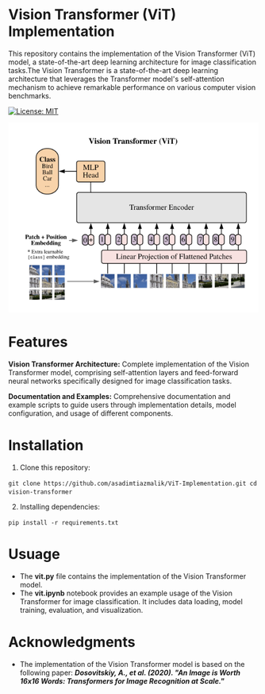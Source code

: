 # Vision Transformer (ViT) Implementation
This repository contains the implementation of the Vision Transformer (ViT) model, a state-of-the-art deep learning architecture for image classification tasks.The Vision Transformer is a state-of-the-art deep learning architecture that leverages the Transformer model's self-attention mechanism to achieve remarkable performance on various computer vision benchmarks.


[![License: MIT](https://img.shields.io/badge/License-MIT-yellow.svg)](https://opensource.org/licenses/MIT)


<p align="center">
  <img src="ViT_architecture.png" alt="Vision Transformer Architecture" width="600">
</p>

# Features
**Vision Transformer Architecture:** Complete implementation of the Vision Transformer model, comprising self-attention layers and feed-forward neural networks specifically designed for image classification tasks.

**Documentation and Examples:** Comprehensive documentation and example scripts to guide users through implementation details, model configuration, and usage of different components.

# Installation
1.   Clone this repository:

`git clone https://github.com/asadimtiazmalik/ViT-Implementation.git
cd vision-transformer`

2.   Installing dependencies:

`pip install -r requirements.txt`

# Usuage 
* The **vit.py** file contains the implementation of the Vision Transformer model.
* The **vit.ipynb** notebook provides an example usage of the Vision Transformer for image classification. It includes data loading, model training, evaluation, and visualization.

# Acknowledgments 
* The implementation of the Vision Transformer model is based on the following paper: ***Dosovitskiy, A., et al. (2020). "An Image is Worth 16x16 Words: Transformers for Image Recognition at Scale."***
